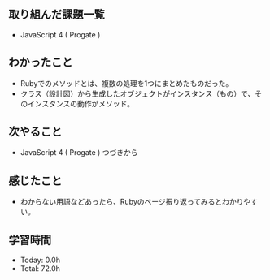 ## 取り組んだ課題一覧
- JavaScript 4 ( Progate ) 
## わかったこと
- Rubyでのメソッドとは、複数の処理を1つにまとめたものだった。
- クラス（設計図）から生成したオブジェクトがインスタンス（もの）で、そのインスタンスの動作がメソッド。
## 次やること
- JavaScript 4 ( Progate ) つづきから
## 感じたこと
- わからない用語などあったら、Rubyのページ振り返ってみるとわかりやすい。
## 学習時間
- Today: 0.0h
- Total: 72.0h
